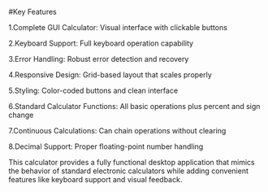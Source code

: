 #Key Features 

1.Complete GUI Calculator: Visual interface with clickable buttons

2.Keyboard Support: Full keyboard operation capability

3.Error Handling: Robust error detection and recovery

4.Responsive Design: Grid-based layout that scales properly

5.Styling: Color-coded buttons and clean interface

6.Standard Calculator Functions: All basic operations plus percent and sign change

7.Continuous Calculations: Can chain operations without clearing

8.Decimal Support: Proper floating-point number handling


This calculator provides a fully functional desktop application that mimics the behavior of standard electronic calculators while adding convenient features like keyboard support and visual feedback.
